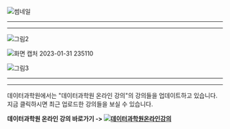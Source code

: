 
![썸네일](https://user-images.githubusercontent.com/91585914/215808132-d290626f-4829-4efc-be93-92bacc354e28.png)

*******************************************************************************

*******************************************************************************

![그림2](https://user-images.githubusercontent.com/91585914/215805942-2e387ebc-21f8-4a1f-98f1-1a01b72574e1.png)

![화면 캡처 2023-01-31 235110](https://user-images.githubusercontent.com/91585914/215806060-7e59640f-67ec-4d9b-9be2-557edb45bfe3.png)

![그림3](https://user-images.githubusercontent.com/91585914/215806189-24cd019a-d3e8-4360-8a81-4a4ed0781598.png)

*******************************************************************************

*******************************************************************************

데이터과학원에서는 "데이터과학원 온라인 강의"의 강의들을 업데이트하고 있습니다. 지금 클릭하시면 최근 업로드한 강의들을 보실 수 있습니다.

**데이터과학원 온라인 강의 바로가기 -> [![데이터과학원온라인강의](https://user-images.githubusercontent.com/91585914/192978608-7b5aa6c1-a1b4-4b42-a294-9cadcef1b014.png)]([https://kuids.korea.ac.kr/kuids/notice.do?mode=view&articleNo=312294](https://kuids.korea.ac.kr/kuids/notice.do;jsessionid=w23RkFPQxMcDYCdb2NLz7LhHLRvLwDzTQdM7vMq2RddQhNqbwwXh!1477825468?mode=view&articleNo=317643&article.offset=0&articleLimit=10&totalNoticeYn=N&totalBoardNo=))**


